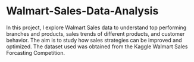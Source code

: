 # Walmart-Sales-Data-Analysis
In this project, I explore Walmart Sales data to understand top performing branches and products, sales trends of different products, and customer behavior. The aim is to study how sales strategies can be improved and optimized. The dataset used was obtained from the Kaggle Walmart Sales Forcasting Competition. 
